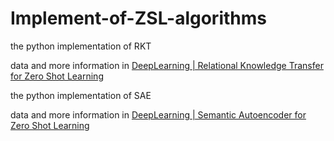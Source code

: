 # Implement-of-ZSL-algorithms

the python implementation of RKT

data and more information in [DeepLearning | Relational Knowledge Transfer for Zero Shot Learning](https://blog.csdn.net/Liangjun_Feng/article/details/87539130)

the python implementation of SAE

data and more information in [DeepLearning | Semantic Autoencoder for Zero Shot Learning](https://blog.csdn.net/Liangjun_Feng/article/details/88076699)

